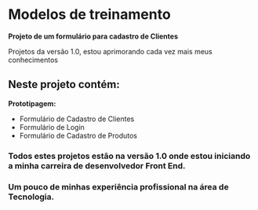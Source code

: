 # Modelos de treinamento

<b> Projeto de um formulário para cadastro de Clientes</b>
<p>Projetos da versão 1.0, estou aprimorando cada vez mais meus conhecimentos</p>

## Neste projeto contém:
<p><b>Prototipagem:</b> </p>
<ul><li>Formulário de Cadastro de Clientes</li>
    <li>Formulário de Login</li>
    <li>Formulário de Cadastro de Produtos</li>
</ul>

### Todos estes projetos estão na versão 1.0 onde estou iniciando a minha carreira de desenvolvedor Front End.

### Um pouco de minhas experiência profissional na área de Tecnologia.


